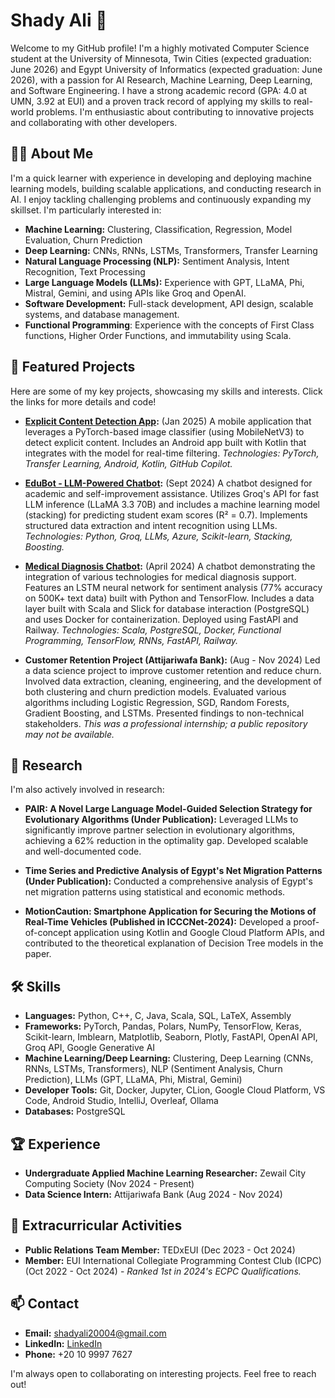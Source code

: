 # Shady Ali 🚀

Welcome to my GitHub profile! I'm a highly motivated Computer Science student at the University of Minnesota, Twin Cities (expected graduation: June 2026) and Egypt University of Informatics (expected graduation: June 2026), with a passion for AI Research, Machine Learning, Deep Learning, and Software Engineering.  I have a strong academic record (GPA: 4.0 at UMN, 3.92 at EUI) and a proven track record of applying my skills to real-world problems.  I'm enthusiastic about contributing to innovative projects and collaborating with other developers.

## 👨‍💻 About Me

I'm a quick learner with experience in developing and deploying machine learning models, building scalable applications, and conducting research in AI.  I enjoy tackling challenging problems and continuously expanding my skillset. I'm particularly interested in:

*   **Machine Learning:**  Clustering, Classification, Regression, Model Evaluation, Churn Prediction
*   **Deep Learning:** CNNs, RNNs, LSTMs, Transformers, Transfer Learning
*   **Natural Language Processing (NLP):** Sentiment Analysis, Intent Recognition, Text Processing
*   **Large Language Models (LLMs):**  Experience with GPT, LLaMA, Phi, Mistral, Gemini, and using APIs like Groq and OpenAI.
*   **Software Development:**  Full-stack development, API design, scalable systems, and database management.
*   **Functional Programming**: Experience with the concepts of First Class functions, Higher Order Functions, and immutability using Scala.

## 🌟 Featured Projects

Here are some of my key projects, showcasing my skills and interests.  Click the links for more details and code!

*   **[Explicit Content Detection App](https://github.com/SHIXOOM/Help-Me):** (Jan 2025) A mobile application that leverages a PyTorch-based image classifier (using MobileNetV3) to detect explicit content.  Includes an Android app built with Kotlin that integrates with the model for real-time filtering.  *Technologies: PyTorch, Transfer Learning, Android, Kotlin, GitHub Copilot.*

*   **[EduBot - LLM-Powered Chatbot](https://github.com/muha-0/EduBot):** (Sept 2024) A chatbot designed for academic and self-improvement assistance. Utilizes Groq's API for fast LLM inference (LLaMA 3.3 70B) and includes a machine learning model (stacking) for predicting student exam scores (R² = 0.7).  Implements structured data extraction and intent recognition using LLMs. *Technologies: Python, Groq, LLMs, Azure, Scikit-learn, Stacking, Boosting.*

*   **[Medical Diagnosis Chatbot](https://github.com/SHIXOOM/Doctor-Diagnosis-ChatBot):** (April 2024) A chatbot demonstrating the integration of various technologies for medical diagnosis support.  Features an LSTM neural network for sentiment analysis (77% accuracy on 500K+ text data) built with Python and TensorFlow.  Includes a data layer built with Scala and Slick for database interaction (PostgreSQL) and uses Docker for containerization. Deployed using FastAPI and Railway. *Technologies: Scala, PostgreSQL, Docker, Functional Programming, TensorFlow, RNNs, FastAPI, Railway.*

* **Customer Retention Project (Attijariwafa Bank):** (Aug - Nov 2024) Led a data science project to improve customer retention and reduce churn. Involved data extraction, cleaning, engineering, and the development of both clustering and churn prediction models. Evaluated various algorithms including Logistic Regression, SGD, Random Forests, Gradient Boosting, and LSTMs. Presented findings to non-technical stakeholders. *This was a professional internship; a public repository may not be available.*

## 🔬 Research

I'm also actively involved in research:

*   **PAIR: A Novel Large Language Model-Guided Selection Strategy for Evolutionary Algorithms (Under Publication):**  Leveraged LLMs to significantly improve partner selection in evolutionary algorithms, achieving a 62% reduction in the optimality gap. Developed scalable and well-documented code.

*   **Time Series and Predictive Analysis of Egypt's Net Migration Patterns (Under Publication):** Conducted a comprehensive analysis of Egypt's net migration patterns using statistical and economic methods.

*   **MotionCaution: Smartphone Application for Securing the Motions of Real-Time Vehicles (Published in ICCCNet-2024):**  Developed a proof-of-concept application using Kotlin and Google Cloud Platform APIs, and contributed to the theoretical explanation of Decision Tree models in the paper.

## 🛠️ Skills

*   **Languages:** Python, C++, C, Java, Scala, SQL, LaTeX, Assembly
*   **Frameworks:** PyTorch, Pandas, Polars, NumPy, TensorFlow, Keras, Scikit-learn, Imblearn, Matplotlib, Seaborn, Plotly, FastAPI, OpenAI API, Groq API, Google Generative AI
*   **Machine Learning/Deep Learning:** Clustering, Deep Learning (CNNs, RNNs, LSTMs, Transformers), NLP (Sentiment Analysis, Churn Prediction), LLMs (GPT, LLaMA, Phi, Mistral, Gemini)
*   **Developer Tools:** Git, Docker, Jupyter, CLion, Google Cloud Platform, VS Code, Android Studio, IntelliJ, Overleaf, Ollama
* **Databases:** PostgreSQL

## 🏆 Experience

*   **Undergraduate Applied Machine Learning Researcher:** Zewail City Computing Society (Nov 2024 - Present)
*   **Data Science Intern:** Attijariwafa Bank (Aug 2024 - Nov 2024)

## 🏅 Extracurricular Activities

*   **Public Relations Team Member:** TEDxEUI (Dec 2023 - Oct 2024)
*   **Member:** EUI International Collegiate Programming Contest Club (ICPC) (Oct 2022 - Oct 2024) - *Ranked 1st in 2024's ECPC Qualifications.*

## 📫 Contact

*   **Email:** [shadyali20004@gmail.com](mailto:shadyali20004@gmail.com)
*   **LinkedIn:** [LinkedIn](www.linkedin.com/in/shady-ali)
* **Phone:** +20 10 9997 7627

I'm always open to collaborating on interesting projects.  Feel free to reach out!

